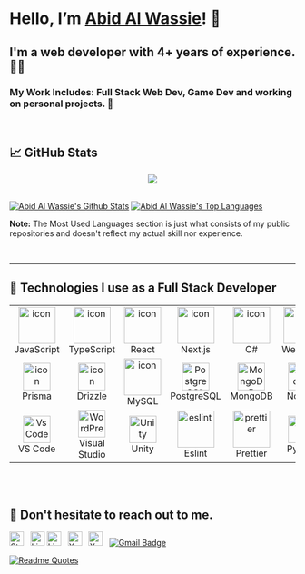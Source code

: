 # Hello, I’m [Abid Al Wassie][website]! 👋

## I'm a web developer with 4+ years of experience. 👨‍💻

### My Work Includes: Full Stack Web Dev, Game Dev and working on personal projects. 🌠

<br>

## 📈 GitHub Stats

<p align="center"> <a href="https://github.com/AbidAlWassie"> <img src="http://github-readme-streak-stats.herokuapp.com?user=AbidAlWassie&date_format=M%20j%5B%2C%20Y%5D&background=0C1014&border=242424&stroke=2963BD92&ring=4D90DC&fire=4D90DC&currStreakNum=F0F0F0&sideNums=F0F0F0&currStreakLabel=F0F0F0&sideLabels=F0F0F0&dates=929292"/> </a> </p>

<br/>
    <a href="https://github.com/AbidAlWassie"><img alt="Abid Al Wassie's Github Stats" src="https://github-readme-stats.vercel.app/api?username=AbidAlWassie&show_icons=true&count_private=true&theme=github_dark&hide_border=true&bg_color=0C1014&icon_color=417cbe" /></a>
  <a href="https://github.com/AbidAlWassie"><img alt="Abid Al Wassie's Top Languages" src="https://github-readme-stats.vercel.app/api/top-langs/?username=AbidAlWassie&langs_count=16&count_private=false&layout=compact&theme=github_dark&hide_border=true&bg_color=0C1014" /></a>


<b>Note:</b> The Most Used Languages section is just what consists of my public repositories and doesn't reflect my actual skill nor experience.

<br/>

---
## 🚀 Technologies I use as a Full Stack Developer
  <table align="center">
    <tr>
      <td align="center" width="96">
          <img src="https://techstack-generator-tsg.vercel.app/js-icon.svg" alt="icon" width="65" height="65" />
        <br>JavaScript
      </td>
      <td align="center" width="96">
        <a href="#macropower-tech">
          <img src="https://techstack-generator-tsg.vercel.app/ts-icon.svg" alt="icon" width="65" height="65" />
        </a>
        <br>TypeScript
      </td>
      <td align="center" width="96">
        <img src="https://techstack-generator-tsg.vercel.app/react-icon.svg" alt="icon" width="65" height="65" />
        <br>React
      </td>
      <td align="center" width="96">
        <img src="https://skillicons.dev/icons?i=nextjs" alt="icon" width="65" height="65" />
        <br>Next.js
      </td>
      <td align="center" width="96">
          <img src="https://techstack-generator-tsg.vercel.app/csharp-icon.svg" alt="icon" width="65" height="65" />
        <br>C#
      </td>
      <td align="center" width="96">
          <img src="https://techstack-generator-tsg.vercel.app/webpack-icon.svg" alt="icon" width="65" height="65" />
        <br>Webpack
      </td>
      <td align="center" width="96">
        <img src="https://skillicons.dev/icons?i=astro" width="48" height="48" alt="Sass" />
      <br>Astro
      </td>
      <td align="center" width="96">
          <img src="https://skillicons.dev/icons?i=supabase" alt="icon" width="48" height="48" />
        <br>Supabase
      </td>
      <td align="center" width="96">
          <img src="https://techstack-generator-tsg.vercel.app/gcp-icon.svg" alt="icon" width="65" height="65" />
        <br>GCP
      </td>
    </tr>
    <tr>
    <td align="center" width="96">
          <img src="https://skillicons.dev/icons?i=prisma" alt="icon" width="48" height="48" />
        <br>Prisma
        <td align="center" width="96">
          <img src="https://lh3.googleusercontent.com/pw/AP1GczNZKlhrm7soRCKXbk2moMC_agvhPrSQbSiS7cS9eRVeadt5pCSWoGtdy8-J33ceFZjt7Tiq54nzqNxMKYZwszn89QbuSZxfzHRXq0r0Qy5DQaNi43tpXgt3SvjcpIR6bZb4SRf5eHDvO-Sy7zkAD50c=w80-h80-s-no-gm?authuser=0" alt="icon" width="48" height="48" />
          <br>Drizzle
        </td>
        <td align="center" width="96">
          <img src="https://techstack-generator-tsg.vercel.app/mysql-icon.svg" alt="icon" width="65" height="65" />
        <br>MySQL
      </td>
        <td align="center" width="96">
            <img src="https://skillicons.dev/icons?i=postgres" width="48" height="48" alt="PostgreSQL" />
          <br>PostgreSQL
        </td>
        <td align="center" width="96">
          <img src="https://skillicons.dev/icons?i=mongodb" width="48" height="48" alt="MongoDB" />
        <br>MongoDB
      </td>
      <td align="center" width="96">
        <img src="https://skillicons.dev/icons?i=nodejs" width="48" height="48" alt="Nodejs" />
      <br>Nodejs
      </td>
      <td align="center" width="96"> 
          <img src="https://user-images.githubusercontent.com/25181517/192108372-f71d70ac-7ae6-4c0d-8395-51d8870c2ef0.png" width="48" height="48" alt="Git" />
        <br>Git
      </td>
      <td align="center"  width="96">
          <img src="https://skillicons.dev/icons?i=figma" width="48" height="48" alt="Laravel" />
        <br>Figma
      </td>
      <td align="center" width="96">
        <img src="https://skillicons.dev/icons?i=tailwind" width="48" height="48" alt="tailwind" />
      <br>TailwindCSS
      </td>
    </tr>
  <tr>
          <td align="center" width="96">
          <img src="https://skillicons.dev/icons?i=vscode" width="48" height="48" alt="VsCode" />
        <br>VS Code
      </td>
                <td align="center" width="96">
          <img src="https://skillicons.dev/icons?i=visualstudio" width="48" height="48" alt="WordPress" />
        <br>Visual Studio
      </td>
        <td align="center" width="96">
          <img src="https://skillicons.dev/icons?i=unity" width="48" height="48" alt="Unity" />
        <br>Unity
      </td>
        <td align="center" width="96">
          <img src="https://techstack-generator-tsg.vercel.app/eslint-icon.svg" alt="eslint" width="65" height="65" />
        <br>Eslint
      </td>
        <td align="center" width="96">
          <img src="https://techstack-generator-tsg.vercel.app/prettier-icon.svg" alt="prettier" width="65" height="65" />
        <br>Prettier
      </td>
      <td align="center" width="96">
        <a href="#macropower-tech">
          <img src="https://techstack-generator-tsg.vercel.app/python-icon.svg" alt="icon" width="48" height="48" />
        </a>
        <br>Python
      </td>
      <td align="center" width="96">
        <img src="https://skillicons.dev/icons?i=github" alt="icon" width="48" height="48" />
      <br>Github
    </td>
      <td align="center" width="96">
        <img src="https://skillicons.dev/icons?i=css" width="48" height="48" alt="css" />
      <br>CSS3
    </td>
    <td align="center"  width="96">
      <img src="https://skillicons.dev/icons?i=html" width="48" height="48" alt="HTML5" />
    <br>HTML5
  </td> 
  </tr>
  </table>
<br><br>

</div>

## 💬 Don't hesitate to reach out to me.

[<img src="https://img.shields.io/badge/Stack%20Overflow-282C34?logo=stackoverflow&logoColor=FE7A16" alt="Stack Overflow logo" title="Stack Overflow" height="25" />](https://stackoverflow.com/users/7688140/)
&nbsp;
[<img src="https://img.shields.io/badge/LinkedIn-282C34?logo=linkedin&logoColor=0077B5" alt="LinkedIn logo" title="LinkedIn" height="25" />](https://www.linkedin.com/in/valentinbriand42)
[<img src="https://img.shields.io/badge/LinkedIn-282C34?logo=linkedin&logoColor=0077B5" alt="LinkedIn logo" title="LinkedIn" height="25" />](https://www.linkedin.com/in/abidalwassie)
&nbsp;
[<img src="https://img.shields.io/badge/X (fka Twitter)-282C34?logo=x&logoColor=FFFFFF" alt="X logo" title="X" height="25" />](https://twitter.com/onemandev_io)
&nbsp;
[<img src="https://img.shields.io/badge/YouTube-282C34?logo=youtube&logoColor=F60000" alt="X logo" title="X" height="25" />](https://www.youtube.com/@oneManDev/)
&nbsp;
[![Gmail Badge](https://img.shields.io/badge/Gmail-D14836?style=for-the-badge&logo=gmail&logoColor=white&link=mailto:abidalwassie@gmail.com)](mailto:abidalwassie@gmail.com)

[![Readme Quotes](https://quotes-github-readme.vercel.app/api?type=horizontal&theme=dark&quote=Talk%20is%20cheap.%20Show%20me%20the%20code.&author=Linus%20Torvalds)](https://github.com/piyushsuthar/github-readme-quotes)

[website]: https://abidalwassie.me
